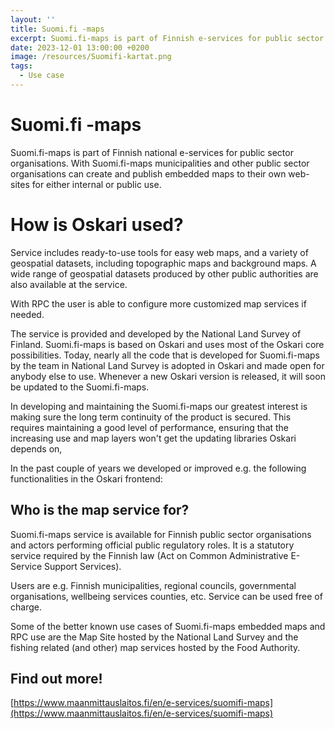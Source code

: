 ```yaml
---
layout: ''
title: Suomi.fi -maps
excerpt: Suomi.fi-maps is part of Finnish e-services for public sector organisations. With Suomi.fi-maps municipalities and other public sector organisations can create and publish embedded maps to their own web-sites for either internal or public use.
date: 2023-12-01 13:00:00 +0200
image: /resources/Suomifi-kartat.png
tags:
  - Use case
---
```


# Suomi.fi -maps

Suomi.fi-maps is part of Finnish national e-services for public sector organisations. With Suomi.fi-maps municipalities and other public sector organisations can create and publish embedded maps to their own web-sites for either internal or public use.

# How is Oskari used?

Service includes ready-to-use tools for easy web maps, and a variety of geospatial datasets, including topographic maps and background maps. A wide range of geospatial datasets produced by other public authorities are also available at the service. 

With RPC the user is able to configure more customized map services if needed. 

The service is provided and developed by the National Land Survey of Finland. Suomi.fi-maps is based on Oskari and uses most of the Oskari core possibilities. Today, nearly all the code that is developed for Suomi.fi-maps by the team in National Land Survey is adopted in Oskari and made open for anybody else to use. Whenever a new Oskari version is released, it will soon be updated to the Suomi.fi-maps. 

In developing and maintaining the Suomi.fi-maps our greatest interest is making sure the long term continuity of the product is secured. This requires maintaining a good level of performance, ensuring that the increasing use and map layers won't get the  updating libraries Oskari depends on, 

In the past couple of years we developed or improved e.g. the following functionalities in the Oskari frontend: 

## Who is the map service for?

Suomi.fi-maps service is available for Finnish public sector organisations and actors performing official public regulatory roles. It is a statutory service required by the Finnish law (Act on Common Administrative E-Service Support Services). 

Users are e.g. Finnish municipalities, regional councils, governmental organisations, wellbeing services counties, etc. Service can be used free of charge. 

Some of the better known use cases of Suomi.fi-maps embedded maps and RPC use are the Map Site hosted by the National Land Survey and the fishing related (and other) map services hosted by the Food Authority. 

## Find out more!

[https://www.maanmittauslaitos.fi/en/e-services/suomifi-maps](https://www.maanmittauslaitos.fi/en/e-services/suomifi-maps)
